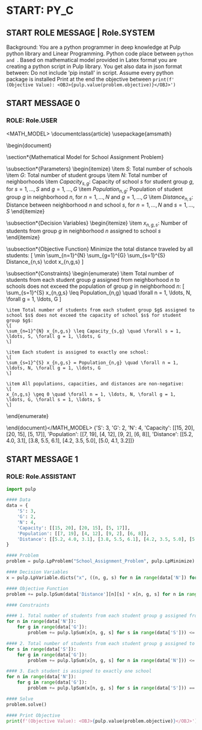# START: PY_C 
## START ROLE MESSAGE | Role.SYSTEM 
Background: You are a python programmer in deep knowledge at Pulp python library and Linear Programming. Python code place between ```python and ```. Based on mathematical model provided in Latex format you are creating a python script in Pulp library. You get also data in json format between: <DATA></DATA> Do not include 'pip install' in script. Assume every python package is installed Print at the end the objective between <OBJ></OBJ> `print(f' (Objective Value): <OBJ>{pulp.value(problem.objective)}</OBJ>')` 
## START MESSAGE 0 
### ROLE: Role.USER
<MATH_MODEL>
\documentclass{article}
\usepackage{amsmath}

\begin{document}

\section*{Mathematical Model for School Assignment Problem}

\subsection*{Parameters}
\begin{itemize}
    \item $S$: Total number of schools
    \item $G$: Total number of student groups
    \item $N$: Total number of neighborhoods
    \item $Capacity_{s,g}$: Capacity of school $s$ for student group $g$, for $s = 1, \ldots, S$ and $g = 1, \ldots, G$
    \item $Population_{n,g}$: Population of student group $g$ in neighborhood $n$, for $n = 1, \ldots, N$ and $g = 1, \ldots, G$
    \item $Distance_{n,s}$: Distance between neighborhood $n$ and school $s$, for $n = 1, \ldots, N$ and $s = 1, \ldots, S$
\end{itemize}

\subsection*{Decision Variables}
\begin{itemize}
    \item $x_{n,g,s}$: Number of students from group $g$ in neighborhood $n$ assigned to school $s$
\end{itemize}

\subsection*{Objective Function}
Minimize the total distance traveled by all students:
\[
\min \sum_{n=1}^{N} \sum_{g=1}^{G} \sum_{s=1}^{S} Distance_{n,s} \cdot x_{n,g,s}
\]

\subsection*{Constraints}
\begin{enumerate}
    \item Total number of students from each student group $g$ assigned from neighborhood $n$ to schools does not exceed the population of group $g$ in neighborhood $n$:
    \[
    \sum_{s=1}^{S} x_{n,g,s} \leq Population_{n,g} \quad \forall n = 1, \ldots, N, \forall g = 1, \ldots, G
    \]
    
    \item Total number of students from each student group $g$ assigned to school $s$ does not exceed the capacity of school $s$ for student group $g$:
    \[
    \sum_{n=1}^{N} x_{n,g,s} \leq Capacity_{s,g} \quad \forall s = 1, \ldots, S, \forall g = 1, \ldots, G
    \]
    
    \item Each student is assigned to exactly one school:
    \[
    \sum_{s=1}^{S} x_{n,g,s} = Population_{n,g} \quad \forall n = 1, \ldots, N, \forall g = 1, \ldots, G
    \]
    
    \item All populations, capacities, and distances are non-negative:
    \[
    x_{n,g,s} \geq 0 \quad \forall n = 1, \ldots, N, \forall g = 1, \ldots, G, \forall s = 1, \ldots, S
    \]
\end{enumerate}

\end{document}</MATH_MODEL>
<DATA>
{'S': 3, 'G': 2, 'N': 4, 'Capacity': [[15, 20], [20, 15], [5, 17]], 'Population': [[7, 19], [4, 12], [9, 2], [6, 8]], 'Distance': [[5.2, 4.0, 3.1], [3.8, 5.5, 6.1], [4.2, 3.5, 5.0], [5.0, 4.1, 3.2]]}</DATA>


## START MESSAGE 1 
### ROLE: Role.ASSISTANT
```python
import pulp

#### Data
data = {
    'S': 3,
    'G': 2,
    'N': 4,
    'Capacity': [[15, 20], [20, 15], [5, 17]],
    'Population': [[7, 19], [4, 12], [9, 2], [6, 8]],
    'Distance': [[5.2, 4.0, 3.1], [3.8, 5.5, 6.1], [4.2, 3.5, 5.0], [5.0, 4.1, 3.2]]
}

#### Problem
problem = pulp.LpProblem("School_Assignment_Problem", pulp.LpMinimize)

#### Decision Variables
x = pulp.LpVariable.dicts("x", ((n, g, s) for n in range(data['N']) for g in range(data['G']) for s in range(data['S'])), lowBound=0, cat='Continuous')

#### Objective Function
problem += pulp.lpSum(data['Distance'][n][s] * x[n, g, s] for n in range(data['N']) for g in range(data['G']) for s in range(data['S']))

#### Constraints

#### 1. Total number of students from each student group g assigned from neighborhood n to schools does not exceed the population of group g in neighborhood n
for n in range(data['N']):
    for g in range(data['G']):
        problem += pulp.lpSum(x[n, g, s] for s in range(data['S'])) <= data['Population'][n][g]

#### 2. Total number of students from each student group g assigned to school s does not exceed the capacity of school s for student group g
for s in range(data['S']):
    for g in range(data['G']):
        problem += pulp.lpSum(x[n, g, s] for n in range(data['N'])) <= data['Capacity'][s][g]

#### 3. Each student is assigned to exactly one school
for n in range(data['N']):
    for g in range(data['G']):
        problem += pulp.lpSum(x[n, g, s] for s in range(data['S'])) == data['Population'][n][g]

#### Solve
problem.solve()

#### Print Objective
print(f'(Objective Value): <OBJ>{pulp.value(problem.objective)}</OBJ>')
```

